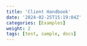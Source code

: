 ```yaml
---
title: 'Client Handbook'
date: '2024-02-25T15:19:04Z'
categories: [Examples]
weight: 2
tags: [test, sample, docs]
---
```

